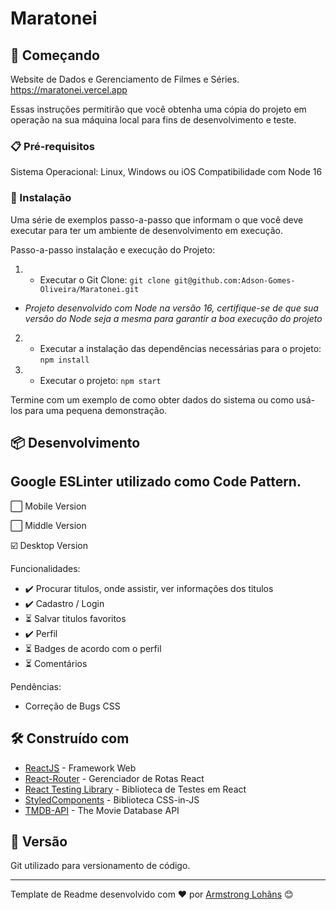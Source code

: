 # Maratonei

## 🚀 Começando

Website de Dados e Gerenciamento de Filmes e Séries.
https://maratonei.vercel.app

Essas instruções permitirão que você obtenha uma cópia do projeto em operação na sua máquina local para fins de desenvolvimento e teste.

### 📋 Pré-requisitos

Sistema Operacional: Linux, Windows ou iOS
Compatibilidade com Node 16

### 🔧 Instalação

Uma série de exemplos passo-a-passo que informam o que você deve executar para ter um ambiente de desenvolvimento em execução.

Passo-a-passo instalação e execução do Projeto:

1. - Executar o Git Clone: `git clone git@github.com:Adson-Gomes-Oliveira/Maratonei.git`
- _Projeto desenvolvido com Node na versão 16, certifique-se de que sua versão do Node seja a mesma para garantir a boa execução do projeto_
2. - Executar a instalação das dependências necessárias para o projeto: `npm install`
3. - Executar o projeto: `npm start`

Termine com um exemplo de como obter dados do sistema ou como usá-los para uma pequena demonstração.

## 📦 Desenvolvimento

Google ESLinter utilizado como Code Pattern.
---------------------------------------------

:white_large_square: Mobile Version

:white_large_square: Middle Version

☑️ Desktop Version

Funcionalidades:

- ✔️ Procurar titulos, onde assistir, ver informações dos titulos
- ✔️ Cadastro / Login
- :hourglass_flowing_sand: Salvar titulos favoritos
- ✔️ Perfil
- :hourglass_flowing_sand: Badges de acordo com o perfil
- :hourglass_flowing_sand: Comentários

Pendências:

- Correção de Bugs CSS

## 🛠️ Construído com

* [ReactJS](https://pt-br.reactjs.org/) - Framework Web
* [React-Router](https://reactrouter.com/) - Gerenciador de Rotas React
* [React Testing Library](https://testing-library.com/) - Biblioteca de Testes em React
* [StyledComponents](https://styled-components.com/) - Biblioteca CSS-in-JS
* [TMDB-API](https://developers.themoviedb.org/3/getting-started/introduction) - The Movie Database API

## 📌 Versão

Git utilizado para versionamento de código.

---
Template de Readme desenvolvido com ❤️ por [Armstrong Lohãns](https://gist.github.com/lohhans) 😊
